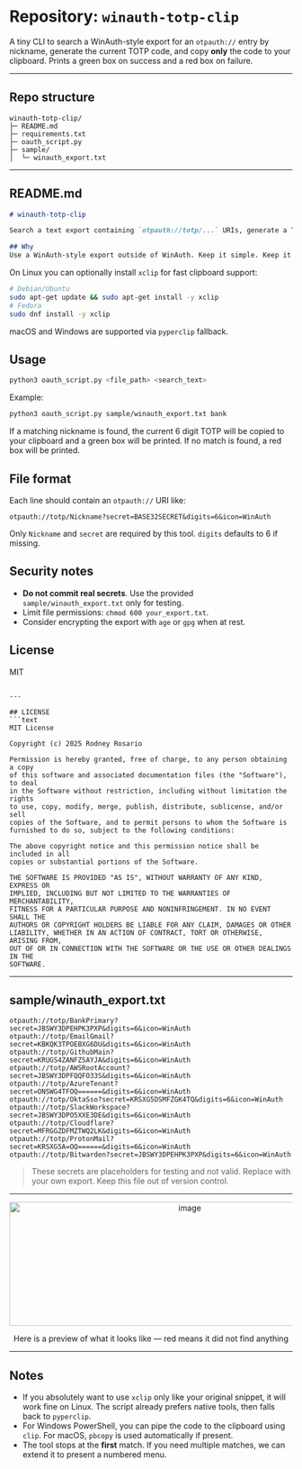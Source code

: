 # Repository: `winauth-totp-clip`

A tiny CLI to search a WinAuth-style export for an `otpauth://` entry by nickname, generate the current TOTP code, and copy **only** the code to your clipboard. Prints a green box on success and a red box on failure.

---

## Repo structure
```
winauth-totp-clip/
├─ README.md
├─ requirements.txt
├─ oauth_script.py
├─ sample/
│  └─ winauth_export.txt
```

---

## README.md
```markdown
# winauth-totp-clip

Search a text export containing `otpauth://totp/...` URIs, generate a TOTP for the first nickname match, and copy the code to your clipboard.

## Why
Use a WinAuth-style export outside of WinAuth. Keep it simple. Keep it local. No network.
```

On Linux you can optionally install `xclip` for fast clipboard support:
```bash
# Debian/Ubuntu
sudo apt-get update && sudo apt-get install -y xclip
# Fedora
sudo dnf install -y xclip
```

macOS and Windows are supported via `pyperclip` fallback.

## Usage

```bash
python3 oauth_script.py <file_path> <search_text>
```

Example:
```bash
python3 oauth_script.py sample/winauth_export.txt bank
```

If a matching nickname is found, the current 6 digit TOTP will be copied to your clipboard and a green box will be printed. If no match is found, a red box will be printed.

## File format
Each line should contain an `otpauth://` URI like:
```
otpauth://totp/Nickname?secret=BASE32SECRET&digits=6&icon=WinAuth
```
Only `Nickname` and `secret` are required by this tool. `digits` defaults to 6 if missing.

## Security notes
- **Do not commit real secrets**. Use the provided `sample/winauth_export.txt` only for testing.
- Limit file permissions: `chmod 600 your_export.txt`.
- Consider encrypting the export with `age` or `gpg` when at rest.

## License
MIT
```

---

## LICENSE
```text
MIT License

Copyright (c) 2025 Rodney Rosario

Permission is hereby granted, free of charge, to any person obtaining a copy
of this software and associated documentation files (the "Software"), to deal
in the Software without restriction, including without limitation the rights
to use, copy, modify, merge, publish, distribute, sublicense, and/or sell
copies of the Software, and to permit persons to whom the Software is
furnished to do so, subject to the following conditions:

The above copyright notice and this permission notice shall be included in all
copies or substantial portions of the Software.

THE SOFTWARE IS PROVIDED "AS IS", WITHOUT WARRANTY OF ANY KIND, EXPRESS OR
IMPLIED, INCLUDING BUT NOT LIMITED TO THE WARRANTIES OF MERCHANTABILITY,
FITNESS FOR A PARTICULAR PURPOSE AND NONINFRINGEMENT. IN NO EVENT SHALL THE
AUTHORS OR COPYRIGHT HOLDERS BE LIABLE FOR ANY CLAIM, DAMAGES OR OTHER
LIABILITY, WHETHER IN AN ACTION OF CONTRACT, TORT OR OTHERWISE, ARISING FROM,
OUT OF OR IN CONNECTION WITH THE SOFTWARE OR THE USE OR OTHER DEALINGS IN THE
SOFTWARE.
```
---

## sample/winauth_export.txt
```text
otpauth://totp/BankPrimary?secret=JBSWY3DPEHPK3PXP&digits=6&icon=WinAuth
otpauth://totp/EmailGmail?secret=KBKQK3TPOEBXG6DU&digits=6&icon=WinAuth
otpauth://totp/GithubMain?secret=KRUGS4ZANFZSAYJA&digits=6&icon=WinAuth
otpauth://totp/AWSRootAccount?secret=JBSWY3DPFQQFO33S&digits=6&icon=WinAuth
otpauth://totp/AzureTenant?secret=ONSWG4TFOQ======&digits=6&icon=WinAuth
otpauth://totp/OktaSso?secret=KRSXG5DSMFZGK4TQ&digits=6&icon=WinAuth
otpauth://totp/SlackWorkspace?secret=JBSWY3DPO5XXE3DE&digits=6&icon=WinAuth
otpauth://totp/Cloudflare?secret=MFRGGZDFMZTWQ2LK&digits=6&icon=WinAuth
otpauth://totp/ProtonMail?secret=KRSXG5A=OQ======&digits=6&icon=WinAuth
otpauth://totp/Bitwarden?secret=JBSWY3DPEHPK3PXP&digits=6&icon=WinAuth
```

> These secrets are placeholders for testing and not valid. Replace with your own export. Keep this file out of version control.

---

<p align="center">
  <img width="626" height="220" alt="image" src="https://github.com/user-attachments/assets/f88d9418-b302-451f-969d-0d0276f16763" />
</p>

<p align="center">
  Here is a preview of what it looks like — red means it did not find anything
</p>

---

## Notes
- If you absolutely want to use `xclip` only like your original snippet, it will work fine on Linux. The script already prefers native tools, then falls back to `pyperclip`.
- For Windows PowerShell, you can pipe the code to the clipboard using `clip`. For macOS, `pbcopy` is used automatically if present.
- The tool stops at the **first** match. If you need multiple matches, we can extend it to present a numbered menu.
